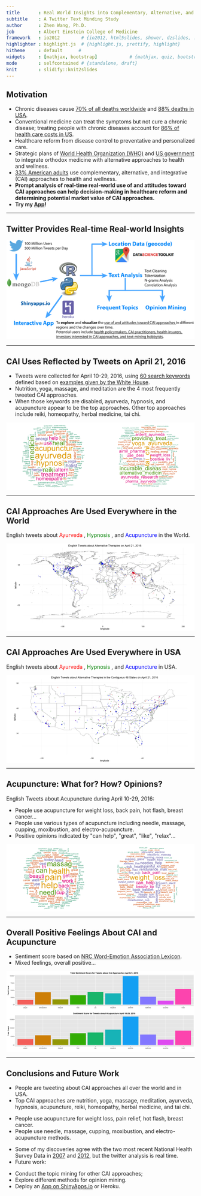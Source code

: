 ```yaml
---
title       : Real World Insights into Complementary, Alternative, and Integrative Health Approaches
subtitle    : A Twitter Text Minding Study
author      : Zhen Wang, Ph.D.
job         : Albert Einstein College of Medicine 
framework   : io2012        # {io2012, html5slides, shower, dzslides, ...}
highlighter : highlight.js  # {highlight.js, prettify, highlight}
hitheme     : default      # 
widgets     : [mathjax, bootstrap]            # {mathjax, quiz, bootstrap}
mode        : selfcontained # {standalone, draft}
knit        : slidify::knit2slides
---
```




## Motivation

* Chronic diseases cause [70% of all deaths worldwide](http://www.who.int/ncds/introduction/en/) and [88% deaths in USA](http://www.who.int/nmh/countries/usa_en.pdf?ua=1). 
* Conventional medicine can treat the symptoms but not cure a chronic disease; treating people with chronic diseases account for [86% of health care costs in US](http://www.cdc.gov/chronicdisease/overview/).
* Healthcare reform from disease control to preventative and personalized care.
* Strategic plans of [World Health Organization (WHO)](http://www.who.int/medicines/publications/traditional/trm_strategy14_23/en/) and [US government](https://nccih.nih.gov/about/ataglance) to integrate orthodox medicine with alternative approaches to health and wellness. 
* [33% American adults](https://nccih.nih.gov/research/statistics/NHIS/2012/key-findings) use complementary, alternative, and integrative (CAI) approaches to health and wellness. 
* **Prompt analysis of real-time real-world use of and attitudes toward CAI approaches can help decision-making in healthcare reform and determining potential market value of CAI approaches.** 
* **Try my [App](https://zw-einstein.shinyapps.io/ShinyMap/)!**

--- 

## Twitter Provides Real-time Real-world Insights
    
![flowchart](FlowChart.png)

---

## CAI Uses Reflected by Tweets on April 21, 2016

* Tweets were collected for April 10-29, 2016, using [60 search keywords](https://github.com/zweinstein/D_I/blob/gh-pages/keywords.txt) defined based on [examples given by the White House](http://www.whccamp.hhs.gov/fr2.html).
* Nutrition, yoga, massage, and meditation are the 4 most frequently tweeted CAI approaches. 
* When those keywords are disabled, ayurveda, hypnosis, and acupuncture appear to be the top approaches. Other top approaches include reiki, homeopathy, herbal medicine, tai chi.

<img src="assets/fig/unnamed-chunk-2-1.png" title="plot of chunk unnamed-chunk-2" alt="plot of chunk unnamed-chunk-2" style="display: block; margin: auto;" />

---

## CAI Approaches Are Used Everywhere in the World

English tweets about <span style="color:red"> Ayurveda </span>,
<span style="color:green"> Hypnosis </span>, and 
<span style="color:blue"> Acupuncture </span> in the World.

<img src="assets/fig/unnamed-chunk-3-1.png" title="plot of chunk unnamed-chunk-3" alt="plot of chunk unnamed-chunk-3" style="display: block; margin: auto;" />

---

## CAI Approaches Are Used Everywhere in USA

English tweets about <span style="color:red"> Ayurveda </span>,
<span style="color:green"> Hypnosis </span>, and 
<span style="color:blue"> Acupuncture </span> in USA.

<img src="assets/fig/unnamed-chunk-4-1.png" title="plot of chunk unnamed-chunk-4" alt="plot of chunk unnamed-chunk-4" style="display: block; margin: auto;" />

---

## Acupuncture: What for? How? Opinions?

English Tweets about Acupuncture during April 10-29, 2016:
* People use acupuncture for weight loss, back pain, hot flash, breast cancer...
* People use various types of acupuncture including needle, massage, cupping, moxibustion, and electro-acupuncture.
* Positive opinions indicated by "can help", "great", "like", "relax"...

<img src="assets/fig/unnamed-chunk-5-1.png" title="plot of chunk unnamed-chunk-5" alt="plot of chunk unnamed-chunk-5" style="display: block; margin: auto;" />

---

## Overall Positive Feelings About CAI and Acupuncture

* Sentiment score based on [NRC Word-Emotion Association Lexicon](http://saifmohammad.com/WebPages/NRC-Emotion-Lexicon.htm). 
* Mixed feelings, overall positive... 

<img src="assets/fig/unnamed-chunk-6-1.png" title="plot of chunk unnamed-chunk-6" alt="plot of chunk unnamed-chunk-6" style="display: block; margin: auto;" /><img src="assets/fig/unnamed-chunk-6-2.png" title="plot of chunk unnamed-chunk-6" alt="plot of chunk unnamed-chunk-6" style="display: block; margin: auto;" />

---

## Conclusions and Future Work
* People are tweeting about CAI approaches all over the world and in USA.
* Top CAI approaches are nutrition, yoga, massage, meditation, ayurveda, hypnosis, acupuncture, reiki, homeopathy, herbal medicine, and tai chi.
 - People use acupuncture for weight loss, pain relief, hot flash, breast cancer.
 - People use needle, massage, cupping, moxibustion, and electro-acupuncture methods.
* Some of my discoveries agree with the two most recent National Health Survey Data in [2007](https://nccih.nih.gov/research/statistics/2007/camsurvey_fs1.htm#health) and [2012](https://nccih.nih.gov/research/statistics/NHIS/2012/key-findings), but the twitter analysis is real time.
* Future work:
 - Conduct the topic mining for other CAI approaches;
 - Explore different methods for opinion mining.
 - Deploy an [App on ShinyApps.io](https://zw-einstein.shinyapps.io/ShinyMap/) or Heroku.
